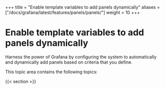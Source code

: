+++
title = "Enable template variables to add panels dynamically"
aliases = ["/docs/grafana/latest/features/panels/panels/"]
weight = 10
+++

# Enable template variables to add panels dynamically

Harness the power of Grafana by configuring the system to automatically and dynamically add panels based on criteria that you define.

This topic area contains the following topics:

{{< section >}}
